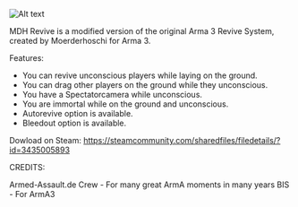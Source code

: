  ![Alt text](https://images.steamusercontent.com/ugc/32192049027983132/8E8596705E7AC8944C9B5A44164B2F40B91F63F4/)
 

MDH Revive is a modified version of the original Arma 3 Revive System, created by Moerderhoschi for Arma 3.

Features:
- You can revive unconscious players while laying on the ground.
- You can drag other players on the ground while they unconscious.
- You have a Spectatorcamera while unconscious.
- You are immortal while on the ground and unconscious.
- Autorevive option is available.
- Bleedout option is available.

Dowload on Steam: https://steamcommunity.com/sharedfiles/filedetails/?id=3435005893

CREDITS:

Armed-Assault.de Crew - For many great ArmA moments in many years
BIS - For ArmA3
